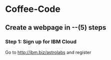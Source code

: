 # Coffee-Code

## Create a webpage in --(5) steps

### Step 1: Sign up for IBM Cloud

Go to http://ibm.biz/astrolabs and register
